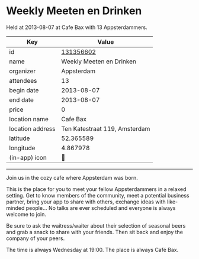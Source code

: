 # Weekly Meeten en Drinken
Held at 2013-08-07 at Cafe Bax with 13 Appsterdammers.
        
|Key|Value
|---|---|
|id|[131356602](https://www.meetup.com/appsterdam/events/131356602/)|
|name|Weekly Meeten en Drinken|
|organizer|Appsterdam|
|attendees|13|
|begin date|2013-08-07|
|end date|2013-08-07|
|price|0|
|location name|Cafe Bax|
|location address|Ten Katestraat 119, Amsterdam|
|latitude|52.365589|
|longitude|4.867978|
|(in-app) icon|🍺|

---

Join us in the cozy cafe where Appsterdam was born.

This is the place for you to meet your fellow Appsterdammers in a relaxed setting. Get to know members of the community, meet a potential business partner, bring your app to share with others, exchange ideas with like-minded people... No talks are ever scheduled and everyone is always welcome to join.

Be sure to ask the waitress/waiter about their selection of seasonal beers and grab a snack to share with your friends. Then sit back and enjoy the company of your peers.

The time is always Wednesday at 19:00. The place is always Café Bax.


